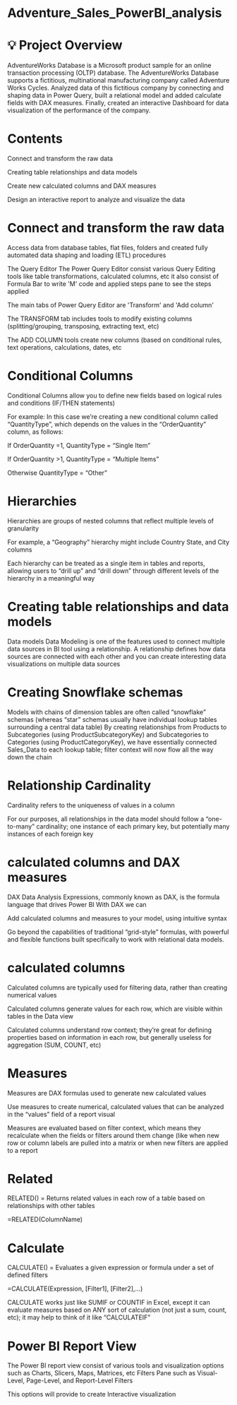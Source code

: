 # Adventure_Sales_PowerBI_analysis

# 💡 Project Overview

AdventureWorks Database is a Microsoft product sample for an online transaction processing (OLTP) database. The AdventureWorks Database supports a fictitious, multinational manufacturing company called Adventure Works Cycles. Analyzed data of this fictitious company by connecting and shaping data in Power Query, built a relational model and added calculate fields with DAX measures. Finally, created an interactive Dashboard for data visualization of the performance of the company.

# Contents

Connect and transform the raw data

Creating table relationships and data models

Create new calculated columns and DAX measures

Design an interactive report to analyze and visualize the data

# Connect and transform the raw data
Access data from database tables, flat files, folders and created fully automated data shaping and loading (ETL) procedures

The Query Editor
The Power Query Editor consist various Query Editing tools like table transformations, calculated columns, etc it also consist of Formula Bar to write 'M' code and applied steps pane to see the
steps applied

The main tabs of Power Query Editor are 'Transform' and 'Add column'

The TRANSFORM tab includes tools to modify existing columns
(splitting/grouping, transposing, extracting text, etc)

The ADD COLUMN tools create new columns (based on conditional rules, text operations, calculations, dates, etc

# Conditional Columns
Conditional Columns allow you to define new fields based on logical rules and conditions (IF/THEN statements)

For example: In this case we’re creating a new conditional column called “QuantityType”, which depends on the values in the “OrderQuantity” column, as follows:

If OrderQuantity =1, QuantityType = “Single Item”

If OrderQuantity >1, QuantityType = “Multiple Items”

Otherwise QuantityType = “Other”

# Hierarchies
Hierarchies are groups of nested columns that reflect multiple
levels of granularity

For example, a “Geography” hierarchy might include Country State, and City columns

Each hierarchy can be treated as a single item in tables and reports, allowing users to “drill up” and “drill down” through different levels of the hierarchy in a
meaningful way

# Creating table relationships and data models
Data models
Data Modeling is one of the features used to connect multiple data sources in BI tool using a relationship. A relationship defines how data sources are connected with each other and you can create interesting data visualizations on multiple data sources

# Creating Snowflake schemas
Models with chains of dimension tables are often called “snowflake” schemas (whereas “star” schemas usually have individual lookup tables surrounding a central data table)
By creating relationships from Products to Subcategories (using ProductSubcategoryKey) and Subcategories to Categories (using ProductCategoryKey), we have essentially connected Sales_Data to each lookup table; filter context will now flow all the way down the chain

# Relationship Cardinality
Cardinality refers to the uniqueness of values in a column

For our purposes, all relationships in the data model should follow a “one-to-many” cardinality; one instance of each primary key, but potentially many instances of each foreign key

# calculated columns and DAX measures
DAX
Data Analysis Expressions, commonly known as DAX, is the formula language that drives Power BI
With DAX we can

Add calculated columns and measures to your model, using intuitive syntax

Go beyond the capabilities of traditional “grid-style” formulas, with powerful and flexible functions built specifically to work with relational data models.

# calculated columns
Calculated columns are typically used for filtering data, rather than creating numerical values

Calculated columns generate values for each row, which are visible within tables in the Data view

Calculated columns understand row context; they’re great for defining properties based on information in each row, but generally useless for aggregation (SUM, COUNT, etc)

# Measures
Measures are DAX formulas used to generate new calculated values

Use measures to create numerical, calculated values that can be analyzed in the “values” field of a report visual

Measures are evaluated based on filter context, which means they recalculate when the fields or filters around them change (like when new row or column labels are pulled into a matrix or when new filters are applied to a report

# Related
RELATED() = Returns related values in each row of a table based on relationships with other tables

=RELATED(ColumnName)

# Calculate
CALCULATE() = Evaluates a given expression or formula under a set of defined filters

=CALCULATE(Expression, [Filter1], [Filter2],…)

CALCULATE works just like SUMIF or COUNTIF in Excel, except it can evaluate measures based on ANY sort of calculation (not just a sum, count, etc); it may help to think of it like “CALCULATEIF”

#  Power BI Report View
The Power BI report view consist of various tools and visualization options such as Charts, Slicers, Maps, Matrices, etc Filters Pane such as Visual-Level, Page-Level, and Report-Level Filters

This options will provide to create Interactive visualization
